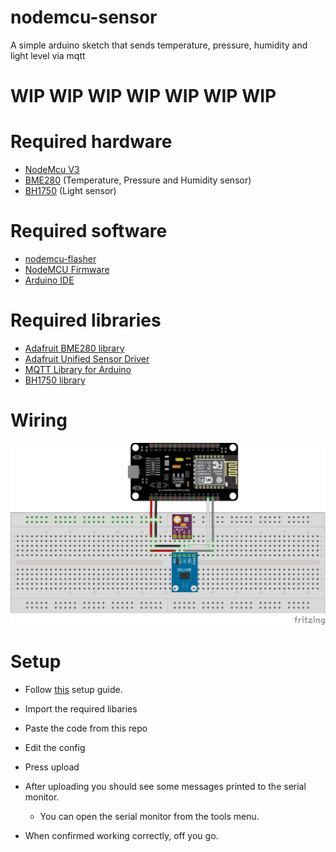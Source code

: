 # nodemcu-sensor
A simple arduino sketch that sends temperature, pressure, humidity and light level via mqtt

# WIP WIP WIP WIP WIP WIP WIP

# Required hardware
- [NodeMcu V3](https://www.aliexpress.com/item/32665100123.html?spm=a2g0s.9042311.0.0.105d4c4dNoFD6G)
- [BME280](https://www.aliexpress.com/item/32849462236.html?spm=a2g0s.9042311.0.0.105d4c4dNoFD6G) (Temperature, Pressure and Humidity sensor)
- [BH1750](https://www.aliexpress.com/item/32421754536.html?spm=a2g0s.9042311.0.0.105d4c4dNoFD6G) (Light sensor)

# Required software
- [nodemcu-flasher](https://github.com/nodemcu/nodemcu-flasher)
- [NodeMCU Firmware](https://github.com/sleemanj/ESP8266_Simple/raw/master/firmware/ai-thinker-0.9.5.2-115200.bin)
- [Arduino IDE](https://www.arduino.cc/en/main/software)


# Required libraries
- [Adafruit BME280 library](https://github.com/adafruit/Adafruit_BME680)
- [Adafruit Unified Sensor Driver](https://github.com/adafruit/Adafruit_Sensor)
- [MQTT Library for Arduino](https://github.com/256dpi/arduino-mqtt)
- [BH1750 library](https://github.com/claws/BH1750)

# Wiring
![Wiring](https://github.com/brantje/nodemcu-sensor/raw/master/wiring.png)

# Setup
- Follow [this](https://www.instructables.com/id/Getting-Started-With-ESP8266LiLon-NodeMCU-V3Flashi/) setup guide.
  
- Import the required libaries
  
- Paste the code from this repo

- Edit the config

- Press upload

- After uploading you should see some messages printed to the serial monitor.
  - You can open the serial monitor from the tools menu.

- When confirmed working correctly, off you go.

